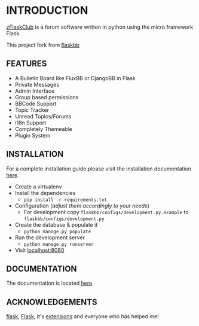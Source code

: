 # INTRODUCTION

[zFlaskClub](http://flaskbb.org) is a forum software written in python using the micro framework Flask.

This project fork from [flaskbb](https://github.com/sh4nks/flaskbb)


## FEATURES

* A Bulletin Board like FluxBB or DjangoBB in Flask
* Private Messages
* Admin Interface
* Group based permissions
* BBCode Support
* Topic Tracker
* Unread Topics/Forums
* i18n Support
* Completely Themeable
* Plugin System



## INSTALLATION

For a complete installation guide please visit the installation documentation
[here](https://flaskbb.readthedocs.org/en/latest/installation.html).

* Create a virtualenv
* Install the dependencies
    * `pip install -r requirements.txt`
* Configuration (_adjust them accordingly to your needs_)
    * For development copy `flaskbb/configs/development.py.example` to `flaskbb/configs/development.py`
* Create the database & populate it
    * `python manage.py populate`
* Run the development server
    * `python manage.py runserver`
* Visit [localhost:8080](http://localhost:8080)


## DOCUMENTATION

The documentation is located [here](http://flaskbb.readthedocs.org/en/latest/).


## ACKNOWLEDGEMENTS

[flask](http://reddit.com/r/flask), [Flask](http://flask.pocoo.org), it's [extensions](http://flask.pocoo.org/extensions/) and everyone who has helped me!
